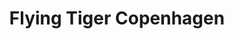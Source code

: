 ---
title: "Flying Tiger Copenhagen"
url: /wien/flying-tiger-copenhagen-landstrasser-hauptstrasse/
shop: Kramladen
---